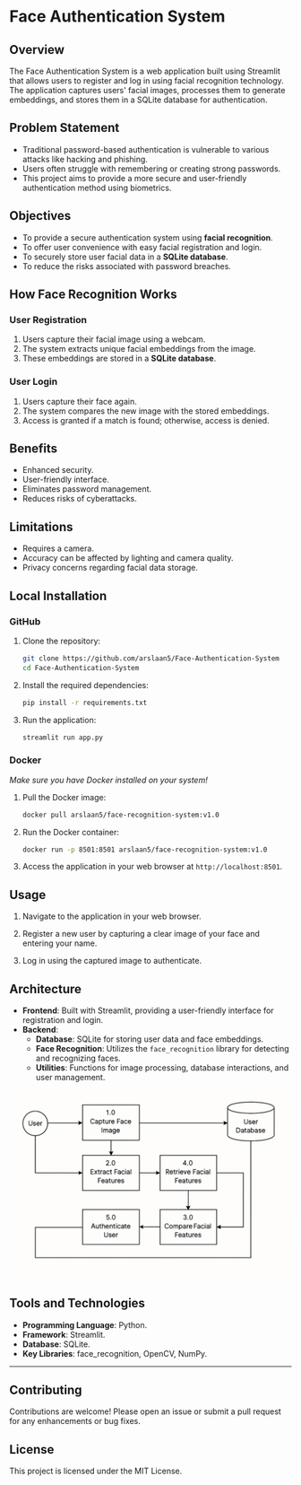 # Face Authentication System

## Overview
The Face Authentication System is a web application built using Streamlit that allows users to register and log in using facial recognition technology. The application captures users' facial images, processes them to generate embeddings, and stores them in a SQLite database for authentication.

## Problem Statement
- Traditional password-based authentication is vulnerable to various attacks like hacking and phishing.
- Users often struggle with remembering or creating strong passwords.
- This project aims to provide a more secure and user-friendly authentication method using biometrics.

## Objectives
- To provide a secure authentication system using **facial recognition**.
- To offer user convenience with easy facial registration and login.
- To securely store user facial data in a **SQLite database**.
- To reduce the risks associated with password breaches.

## How Face Recognition Works

### User Registration
1. Users capture their facial image using a webcam.
2. The system extracts unique facial embeddings from the image.
3. These embeddings are stored in a **SQLite database**.

### User Login
1. Users capture their face again.
2. The system compares the new image with the stored embeddings.
3. Access is granted if a match is found; otherwise, access is denied.

## Benefits
- Enhanced security.
- User-friendly interface.
- Eliminates password management.
- Reduces risks of cyberattacks.

## Limitations
- Requires a camera.
- Accuracy can be affected by lighting and camera quality.
- Privacy concerns regarding facial data storage.

## Local Installation
### GitHub
1. Clone the repository:
   ```bash
   git clone https://github.com/arslaan5/Face-Authentication-System
   cd Face-Authentication-System
   ```

2. Install the required dependencies:
   ```bash
   pip install -r requirements.txt
   ```

3. Run the application:
   ```bash
   streamlit run app.py
   ```
### Docker
*Make sure you have Docker installed on your system!*

1. Pull the Docker image:
   ```bash
   docker pull arslaan5/face-recognition-system:v1.0
   ```

2. Run the Docker container:
   ```bash
   docker run -p 8501:8501 arslaan5/face-recognition-system:v1.0
   ```

3. Access the application in your web browser at `http://localhost:8501`.

## Usage
1. Navigate to the application in your web browser.

2. Register a new user by capturing a clear image of your face and entering your name.

3. Log in using the captured image to authenticate.

## Architecture
- **Frontend**: Built with Streamlit, providing a user-friendly interface for registration and login.
- **Backend**: 
  - **Database**: SQLite for storing user data and face embeddings.
  - **Face Recognition**: Utilizes the `face_recognition` library for detecting and recognizing faces.
  - **Utilities**: Functions for image processing, database interactions, and user management.

![Data Flow Diagram](images/dfd_diagram.png)

## Tools and Technologies
- **Programming Language**: Python.
- **Framework**: Streamlit.
- **Database**: SQLite.
- **Key Libraries**: face_recognition, OpenCV, NumPy.

---

## Contributing
Contributions are welcome! Please open an issue or submit a pull request for any enhancements or bug fixes.

## License
This project is licensed under the MIT License.
